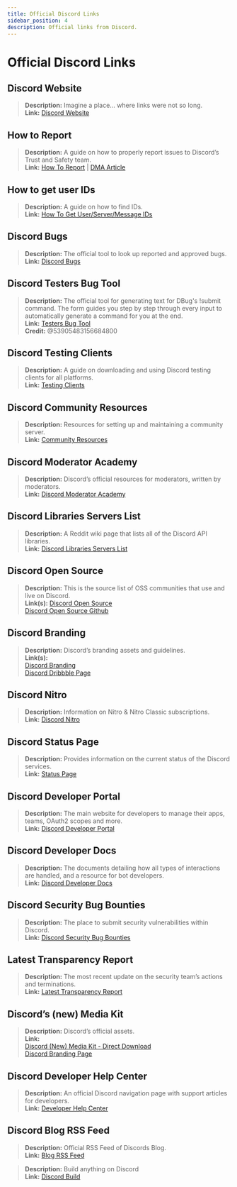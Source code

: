 ```yaml
---
title: Official Discord Links
sidebar_position: 4
description: Official links from Discord.
---
```


# Official Discord Links

## Discord Website

> **Description:** Imagine a place… where links were not so long.   <br/>
**Link:** [Discord Website](https://dis.gd/)

## How to Report

> **Description:** A guide on how to properly report issues to Discord’s Trust and Safety team.   <br/>
**Link:**  [How To Report](https://dis.gd/howtoreport) | [DMA Article](https://dis.gd/dma104)

## How to get user IDs

> **Description:** A guide on how to find IDs.   <br/>
**Link:**  [How To Get User/Server/Message IDs](https://dis.gd/findmyid)

## Discord Bugs

> **Description:**  The official tool to look up reported and approved bugs.   <br/>
**Link:** [Discord Bugs](https://bugs.discord.com/)

## Discord Testers Bug Tool

> **Description:** The official tool for generating text for DBug's !submit command. The form guides you step by step through every input to automatically generate a command for you at the end.   <br/>
**Link:** [Testers Bug Tool](https://dis.gd/bug-tool)   <br/>
**Credit:** @53905483156684800

## Discord Testing Clients

> **Description:** A guide on downloading and using Discord testing clients for all platforms.   <br/>
**Link:** [Testing Clients](https://support.discord.com/hc/en-us/articles/360035675191-Discord-Testing-Clients)

## Discord Community Resources

> **Description:** Resources for setting up and maintaining a community server. <br/>
**Link:** [Community Resources](https://discord.com/community) <br/>

## Discord Moderator Academy

> **Description:** Discord’s official resources for moderators, written by moderators.   <br/>
**Link:** [Discord Moderator Academy](https://dis.gd/moderation)

## Discord Libraries Servers List

> **Description:** A Reddit wiki page that lists all of the Discord API libraries.   <br/>
**Link:** [Discord Libraries Servers List](https://www.reddit.com/r/discordapp/wiki/developers)

## Discord Open Source

> **Description:** This is the source list of OSS communities that use and live on Discord.   <br/>
**Link(s):**
[Discord Open Source](https://discord.com/open-source)   <br/>
[Discord Open Source Github](https://github.com/discord/discord-open-source)

## Discord Branding  

> **Description:** Discord’s branding assets and guidelines.   <br/>
**Link(s):**  <br/>
[Discord Branding](https://discord.com/branding)  <br/>
[Discord Dribbble Page](https://discord.design/)

## Discord Nitro

> **Description:**  Information on Nitro & Nitro Classic subscriptions.   <br/>
**Link:** [Discord Nitro](https://dis.gd/nitro)

## Discord Status Page

> **Description:** Provides information on the current status of the Discord services.   <br/>
**Link:** [Status Page](https://dis.gd/status)

## Discord Developer Portal

> **Description:** The main website for developers to manage their apps, teams, OAuth2 scopes and more.    <br/>
**Link:** [Discord Developer Portal](https://discord.com/developers/)

## Discord Developer Docs

> **Description:** The documents detailing how all types of interactions are handled, and a resource for bot developers.   <br/>
**Link:** [Discord Developer Docs](https://discord.dev/)

## Discord Security Bug Bounties

> **Description:** The place to submit security vulnerabilities within Discord.   <br/>
**Link:** [Discord Security Bug Bounties](https://discord.com/security)

## Latest Transparency Report

> **Description:** The most recent update on the security team’s actions and terminations.   <br/>
**Link:** [Latest Transparency Report](https://discord.com/blog/discord-transparency-report-q1-2022)

## Discord’s (new) Media Kit

> **Description:** Discord’s official assets.   <br/>
**Link:** <br/>
[Discord (New) Media Kit - Direct Download](https://www.dropbox.com/sh/nabhhaq7kt59exr/AAB7U3f2pW-Jmvdul0yy7o-ia?dl=1)  <br/>
[Discord Branding Page](https://discord.com/branding)

## Discord Developer Help Center

> **Description:** An official Discord navigation page with support articles for developers. <br/>
**Link:** [Developer Help Center](https://support-dev.discord.com)

## Discord Blog RSS Feed

> **Description:** Official RSS Feed of Discords Blog. <br/>
**Link:** [Blog RSS Feed](https://discord.com/blog/rss.xml)

> **Description:** Build anything on Discord <br/>
**Link:** [Discord Build](https://discord.com/build)
